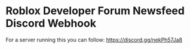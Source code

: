 # Roblox Developer Forum Newsfeed Discord Webhook

For a server running this you can follow:
https://discord.gg/nekPh57Ja8